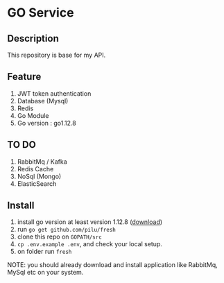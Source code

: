 # GO Service
## Description

This repository is base for my API.

## Feature
1. JWT token authentication
1. Database (Mysql)
1. Redis
1. Go Module
1. Go version : go1.12.8

## TO DO
1. RabbitMq / Kafka
1. Redis Cache
1. NoSql (Mongo)
1. ElasticSearch

## Install
1. install go version at least version 1.12.8 ([download](https://golang.org/dl/))
1. run `go get github.com/pilu/fresh`
1. clone this repo on `GOPATH/src`
1. `cp .env.example .env`, and check your local setup.
1. on folder run `fresh`

NOTE: 
you should already download and install application like 
RabbitMq, MySql etc on your system.
